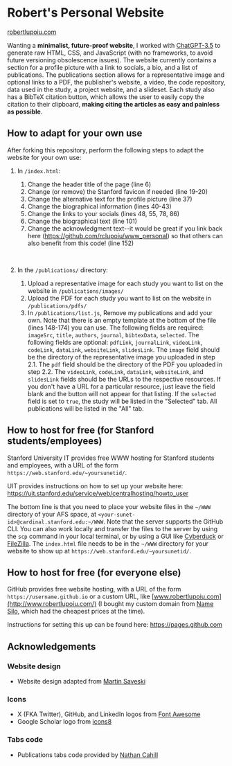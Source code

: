 # Robert's Personal Website

[robertlupoiu.com](http://www.robertlupoiu.com)

Wanting a **minimalist, future-proof website**, I worked with [ChatGPT-3.5](https://chat.openai.com) to generate raw HTML, CSS, and JavaScript (with no frameworks, to avoid future versioning obsolescence issues). The website currently contains a section for a profile picture with a link to socials, a bio, and a list of publications. The publications section allows for a representative image and optional links to a PDF, the publisher's website, a video, the code repository, data used in the study, a project website, and a slideset. Each study also has a BibTeX citation button, which allows the user to easily copy the citation to their clipboard, **making citing the articles as easy and painless as possible**.

## How to adapt for your own use

After forking this repository, perform the following steps to adapt the website for your own use:

1. In `/index.html`:

    1. Change the header title of the page (line 6)
    2. Change (or remove) the Stanford favicon if needed (line 19-20)
    3. Change the alternative text for the profile picture (line 37)
    4. Change the biographical information (lines 40-43)
    5. Change the links to your socials (lines 48, 55, 78, 86)
    6. Change the biographical text (line 101)
    7. Change the acknowledgment text--it would be great if you link back here (https://github.com/rclupoiu/www_personal) so that others can also benefit from this code! (line 152)
   
</br>

2. In the `/publications/` directory:

    1. Upload a representative image for each study you want to list on the website in `/publications/images/`
    2. Upload the PDF for each study you want to list on the website in `/publications/pdfs/`
    3. In `/publications/list.js`, Remove my publications and add your own. Note that there is an empty template at the bottom of the file (lines 148-174) you can use. The following fields are required: `imageSrc`, `title`, `authors`, `journal`, `bibtexData`, `selected`. The following fields are optional: `pdfLink`, `journalLink`, `videoLink`, `codeLink`, `dataLink`, `websiteLink`, `slidesLink`. The `image` field should be the directory of the representative image you uploaded in step 2.1. The `pdf` field should be the directory of the PDF you uploaded in step 2.2. The `videoLink`, `codeLink`, `dataLink`, `websiteLink`, and `slidesLink` fields should be the URLs to the respective resources. If you don't have a URL for a particular resource, just leave the field blank and the button will not appear for that listing. If the `selected` field is set to `true`, the study will be listed in the "Selected" tab. All publications will be listed in the "All" tab.

## How to host for free (for Stanford students/employees)

Stanford University IT provides free WWW hosting for Stanford students and employees, with a URL of the form `https://web.stanford.edu/~yoursunetid/`.

UIT provides instructions on how to set up your website here:
https://uit.stanford.edu/service/web/centralhosting/howto_user

The bottom line is that you need to place your website files in the `~/WWW` directory of your AFS space, at `<your-sunet-id>@cardinal.stanford.edu:~/WWW`. Note that the server supports the GitHub CLI. You can also work locally and transfer the files to the server by using the `scp` command in your local terminal, or by using a GUI like [Cyberduck](https://cyberduck.io) or [FileZilla](https://filezilla-project.org). The `index.html` file needs to be in the `~/WWW` directory for your website to show up at `https://web.stanford.edu/~yoursunetid/`.

## How to host for free (for everyone else)

GitHub provides free website hosting, with a URL of the form `https://username.github.io` or a custom URL, like [www.robertlupoiu.com](http://www.robertlupoiu.com/) (I bought my custom domain from [Name Silo](https://www.namesilo.com), which had the cheapest prices at the time).

Instructions for setting this up can be found here:
https://pages.github.com

## Acknowledgements

### Website design
- Website design adapted from [Martin Saveski](http://www.martinsaveski.com/)

### Icons
- X (FKA Twitter), GitHub, and LinkedIn logos from [Font Awesome](https://fontawesome.com/)
- Google Scholar logo from [icons8](https://icons8.com/)

### Tabs code
- Publications tabs code provided by [Nathan Cahill](https://github.com/nathancahill/skeleton-tabs)